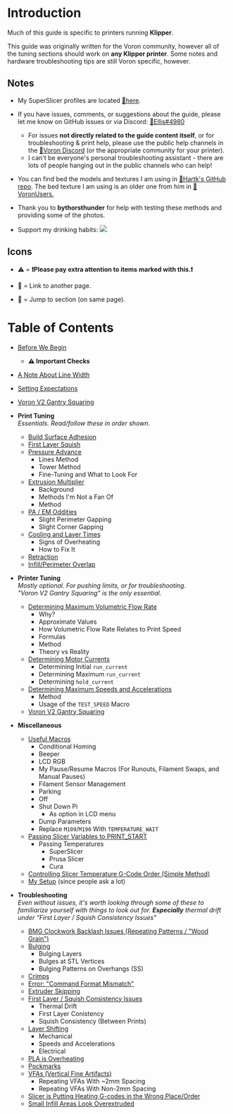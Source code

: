 # Introduction

Much of this guide is specific to printers running **Klipper**. 

This guide was originally written for the Voron community, however all of the tuning sections should work on **any Klipper printer**. Some notes and hardware troubleshooting tips are still Voron specific, however.
## Notes

- My SuperSlicer profiles are located [:page_facing_up:here](https://github.com/AndrewEllis93/Ellis-PIF-Profile).

- If you have issues, comments, or suggestions about the guide, please let me know on GitHub issues or via Discord: [:page_facing_up:Ellis#4980](https://discordapp.com/users/207622442842062849)
    - For issues **not directly related to the guide content itself**, or for troubleshooting & print help, please use the public help channels in the [:page_facing_up:Voron Discord](https://discord.gg/voron) (or the appropriate community for your printer). 
    - I can't be everyone's personal troubleshooting assistant - there are lots of people hanging out in the public channels who can help!

- You can find bed the models and textures I am using in [:page_facing_up:Hartk's GitHub repo](https://github.com/hartk1213/MISC/tree/main/Voron%20Mods/SuperSlicer). The bed texture I am using is an older one from him in [:page_facing_up:VoronUsers.](https://github.com/VoronDesign/VoronUsers/tree/master/slicer_configurations/PrusaSlicer/hartk1213/V0/Bed_Shape) 

- Thank you to **bythorsthunder** for help with testing these methods and providing some of the photos.

- Support my drinking habits:
[![](https://www.paypalobjects.com/en_US/i/btn/btn_donate_LG.gif)](https://www.paypal.com/paypalme/AndrewEllis93)

## Icons
- :warning: = **:exclamation:Please pay extra attention to items marked with this.:exclamation:**

- :page_facing_up: = Link to another page.

- :pushpin: = Jump to section (on same page).

# Table of Contents
- [Before We Begin](/articles/before_we_begin.md)
    - **:warning: Important Checks**
- [A Note About Line Width](/articles/a_note_about_line_width.md)
- [Setting Expectations](/articles/setting_expectations.md)
- [Voron V2 Gantry Squaring](/articles/voron_v2_gantry_squaring.md)
- **Print Tuning** \
*Essentials. Read/follow these in order shown.*
    - [Build Surface Adhesion](/articles/build_surface_adhesion.md)
    - [First Layer Squish](/articles/first_layer_squish.md)
    - [Pressure Advance](/articles/pressure_advance.md)
        - Lines Method
        - Tower Method
        - Fine-Tuning and What to Look For
    - [Extrusion Multiplier](/articles/extrusion_multiplier.md)
        - Background 
        - Methods I'm Not a Fan Of
        - Method
    - [PA / EM Oddities](/articles/pa_em_oddities.md)
        - Slight Perimeter Gapping
        - Slight Corner Gapping
    - [Cooling and Layer Times](/articles/cooling_and_layer_times.md)
        - Signs of Overheating
        - How to Fix It
    - [Retraction](/articles/retraction.md)
    - [Infill/Perimeter Overlap](/articles/infill_perimeter_overlap.md)
- **Printer Tuning**\
*Mostly optional. For pushing limits, or for troubleshooting.\
"Voron V2 Gantry Squaring" is the only essential.*
    - [Determining Maximum Volumetric Flow Rate](/articles/determining_max_volumetric_flow_rate.md)
        - Why?
        - Approximate Values
        - How Volumetric Flow Rate Relates to Print Speed
        - Formulas
        - Method
        - Theory vs Reality
    - [Determining Motor Currents](/articles/determining_motor_currents.md)
        - Determining Initial `run_current`
        - Determining Maximum `run_current`
        - Determining `hold_current`
    - [Determining Maximum Speeds and Accelerations](/articles/determining_max_speeds_accels.md)
        - Method
        - Usage of the `TEST_SPEED` Macro
    - [Voron V2 Gantry Squaring](/articles/voron_v2_gantry_squaring.md)

- **Miscellaneous**
    - [Useful Macros](/articles/useful_macros.md)
        - Conditional Homing
        - Beeper
        - LCD RGB
        - My Pause/Resume Macros (For Runouts, Filament Swaps, and Manual Pauses)
        - Filament Sensor Management
        - Parking
        - Off
        - Shut Down Pi
            - As option in LCD menu
        - Dump Parameters
        - Replace `M109`/`M190` With `TEMPERATURE_WAIT`
    - [Passing Slicer Variables to PRINT_START](/articles/passing_slicer_variables.md)
        - Passing Temperatures
            - SuperSlicer
            - Prusa Slicer
            - Cura
    - [Controlling Slicer Temperature G-Code Order (Simple Method)](/articles/controlling_slicer_g-code_order.md)
    - [My Setup](/articles/my_setup.md) (since people ask a lot)

- **Troubleshooting**\
*Even without issues, it's worth looking through some of these to familiarize yourself with things to look out for. **Especially** thermal drift under "First Layer / Squish Consistency Issues"*
    - [BMG Clockwork Backlash Issues (Repeating Patterns / "Wood Grain")](/articles/troubleshooting/bmg_clockwork_backlash.md)
    - [Bulging](/articles/troubleshooting/bulging.md)
        - Bulging Layers
        - Bulges at STL Vertices
        - Bulging Patterns on Overhangs (SS)
    - [Crimps](/articles/troubleshooting/crimps.md)
    - [Error: "Command Format Mismatch"](/articles/troubleshooting/command_format_mismatch.md)
    - [Extruder Skipping](/articles/troubleshooting/extruder_skipping.md)
    - [First Layer / Squish Consistency Issues](/articles/troubleshooting/first_layer_squish_consistency.md)
        - Thermal Drift
        - First Layer Conistency
        - Squish Consistency (Between Prints)
    - [Layer Shifting](/articles/troubleshooting/layer_shifting.md)
        - Mechanical
        - Speeds and Accelerations
        - Electrical
    - [PLA is Overheating](/articles/troubleshooting/pla_overheating.md)
    - [Pockmarks](/articles/troubleshooting/pockmarks.md)
    - [VFAs (Vertical Fine Artifacts)](/articles/troubleshooting/vfas.md)
        - Repeating VFAs With ~2mm Spacing
        - Repeating VFAs With Non-2mm Spacing
    - [Slicer is Putting Heating G-codes in the Wrong Place/Order](/articles/troubleshooting/slicer_putting_heating_g-codes_wrong_order.md)
    - [Small Infill Areas Look Overextruded](/articles/troubleshooting/small_infill_areas_overextruded.md)